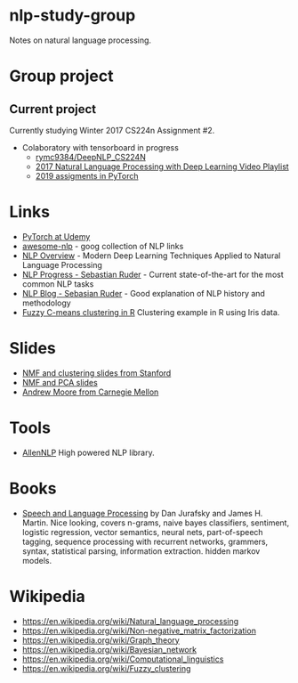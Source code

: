 # nlp-study-group
Notes on natural language processing.

# Group project

## Current project
Currently studying Winter 2017 CS224n Assignment #2.
 - Colaboratory with tensorboard in progress
   - [rymc9384/DeepNLP_CS224N](https://github.com/rymc9384/DeepNLP_CS224N)
   - [2017 Natural Language Processing with Deep Learning Video Playlist](https://www.youtube.com/playlist?list=PL3FW7Lu3i5Jsnh1rnUwq_TcylNr7EkRe6)
   - [2019 assigments in PyTorch](http://web.stanford.edu/class/cs224n/index.html#coursework)

# Links
- [PyTorch at Udemy](https://github.com/udacity/deep-learning-v2-pytorch)
- [awesome-nlp](https://github.com/keon/awesome-nlp) - goog collection of NLP links
- [NLP Overview](https://nlpoverview.com/) - Modern Deep Learning Techniques Applied to Natural Language Processing 
- [NLP Progress - Sebastian Ruder](https://nlpprogress.com/) - Current state-of-the-art for the most common NLP tasks
- [NLP Blog - Sebasian Ruder](http://ruder.io/word-embeddings-1/) - Good explanation of NLP history and methodology
- [Fuzzy C-means clustering in R](https://cran.r-project.org/web/packages/ppclust/vignettes/fcm.html) Clustering example in R using Iris data.

# Slides
- [NMF and clustering slides from Stanford](https://web.stanford.edu/group/mmds/slides2012/s-park.pdf)
- [NMF and PCA slides](http://ranger.uta.edu/~chqding/PCAtutorial/PCA-tutor3.pdf)
- [Andrew Moore from Carnegie Mellon](https://www.autonlab.org/tutorials)

# Tools
- [AllenNLP](https://allennlp.org/) High powered NLP library.

# Books
- [Speech and Language Processing](https://web.stanford.edu/~jurafsky/slp3/) by Dan Jurafsky and James H. Martin. Nice 
looking, covers n-grams, naive bayes classifiers, sentiment, logistic regression, vector semantics, neural nets,
part-of-speech tagging, sequence processing with recurrent networks, grammers, syntax, statistical parsing, information
extraction. hidden markov models.

# Wikipedia
- https://en.wikipedia.org/wiki/Natural_language_processing
- https://en.wikipedia.org/wiki/Non-negative_matrix_factorization
- https://en.wikipedia.org/wiki/Graph_theory
- https://en.wikipedia.org/wiki/Bayesian_network
- https://en.wikipedia.org/wiki/Computational_linguistics
- https://en.wikipedia.org/wiki/Fuzzy_clustering

